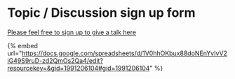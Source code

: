 # Topic / Discussion sign up form



[Please feel free to sign up to give a talk here](https://docs.google.com/forms/d/e/1FAIpQLSc5pjebA8REXsT7fmPTWIVvIJxfg4gbBjFHFSkfsswORFWA\_g/viewform)

{% embed url="https://docs.google.com/spreadsheets/d/1V0hhOKbux88doNEnYvIvV2iG49S9ruD-zd2QmOs2Qa4/edit?resourcekey=&gid=1991206104#gid=1991206104" %}
